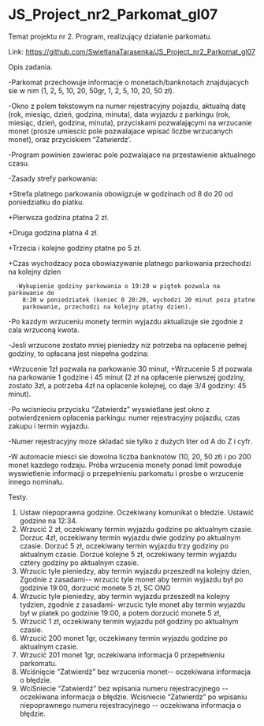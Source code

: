 # JS_Project_nr2_Parkomat_gl07
Temat projektu nr 2. Program, realizujący działanie parkomatu.

Link: https://github.com/SwietlanaTarasenka/JS_Project_nr2_Parkomat_gl07

Opis zadania.

-Parkomat przechowuje informacje o monetach/banknotach znajdujacych sie w nim (1, 2, 5, 10, 20, 50gr, 1, 2, 5, 10, 20, 50 zł).

-Okno z polem tekstowym na numer rejestracyjny pojazdu, aktualną datę (rok, miesiąc, dzień, godzina, minuta), 
data wyjazdu z parkingu (rok, miesiąc, dzień, godzina, minuta), przyciskami pozwalającymi na wrzucanie monet (prosze umiescic pole
pozwalajace wpisać liczbe wrzucanych monet), oraz przyciskiem “Zatwierdz’.

-Program powinien zawierac pole pozwalajace na przestawienie aktualnego czasu.

-Zasady strefy parkowania:

  +Strefa platnego parkowania obowigzuje w godzinach od 8 do 20 od poniedziatku do piatku.
  
  +Pierwsza godzina ptatna 2 zł.
  
  +Druga godzina platna 4 zł.
  
  +Trzecia i kolejne godziny ptatne po 5 zł.
  
  +Czas wychodzacy poza obowiazywanie platnego parkowania przechodzi na kolejny dzien  
  
      -Wykupienie godziny parkowania o 19:20 w pigtek pozwala na parkowanie do
        8:20 w poniedziatek (koniec 0 20:20, wychodzi 20 minut poza ptatne
        parkowanie, przechodzi na kolejny ptatny dzien).
        
-Po kazdym wrzuceniu monety termin wyjazdu aktualizuje sie zgodnie z cala wrzuconą kwota.

-Jesli wrzucone zostato mniej pieniedzy niz potrzeba na opłacenie pełnej godziny, to opłacana jest niepełna godzina:

  +Wrzucenie  1zł pozwala na parkowanie 30 minut,
  +Wrzucenie 5 zł pozwala na parkowanie 1 godzine i 45 minut (2 zł na opłacenie pierwszej godziny, 
    zostato 3zł, a potrzeba 4zł na oplacenie kolejnej, co daje 3/4 godziny: 45 minut).
    
-Po wcisnieciu przycisku “Zatwierdz” wyswietlane jest okno z potwierdzeniem
opłacenia parkingu: numer rejestracyjny pojazdu, czas zakupu i termin wyjazdu.

-Numer rejestracyjny moze skladać sie tylko z dużych liter od A do Z i cyfr.

-W automacie miesci sie dowolna liczba banknotów (10, 20, 50 zł) i po 200 monet
kazdego rodzaju. Próba wrzucenia monety ponad limit powoduje wyswietlenie
informacji o przepełnieniu parkomatu i prosbe o wrzucenie innego nominału.

Testy.

1. Ustaw niepoprawna godzine. Oczekiwany komunikat o błedzie. Ustawić godzine na 12:34.
2. Wrzucić 2 zł, oczekiwany termin wyjazdu godzine po aktualnym czasie. Dorzuc
4zł, oczekiwany termin wyjazdu dwie godziny po aktualnym czasie. Dorzuć 5 zł,
oczekiwany termin wyjazdu trzy godziny po aktualnym czasie. Dorzué kolejne 5 zł,
oczekiwany termin wyjazdu cztery godziny po aktualnym czasie.
3. Wrzucic tyle pieniedzy, aby termin wyjazdu przeszedł na kolejny dzien, Zgodnie z
zasadami-- wrzucic tyle monet aby termin wyjazdu był po godzinie 19:00,
dorzucić monete 5 zł,
SC ONO
4. Wrzucic tyle pieniedzy, aby termin wyjazdu przeszedł na kolejny tydzien, zgodnie z
zasadami- wrzucic tyle monet aby termin wyjazdu był w piatek po godzinie 19:00,
a potem dorzucić monete 5 zł,
5. Wrzucić 1 zł, oczekiwany termin wyjazdu pół godziny po aktualnym czasie.
6. Wrzucić 200 monet 1gr, oczekiwany termin wyjazdu godzine po aktualnym czasie.
7. Wrzucić 201 monet 1gr, oczekiwana informacja 0 przepełnieniu parkomatu.
8. Wciśnięcie “Zatwierdź” bez wrzucenia monet-- oczekiwana informacja o błędzie.
9. WciSniecie “Zatwierdź” bez wpisania numeru rejestracyjnego -- oczekiwana
informacja o błędzie. Wcisniecie “Zatwierdz” po wpisaniu niepoprawnego
numeru rejestracyjnego -- oczekiwana informacja o błędzie.
